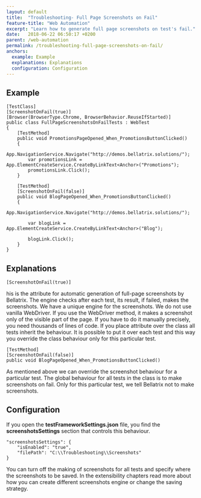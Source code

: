 ```yaml
---
layout: default
title:  "Troubleshooting- Full Page Screenshots on Fail"
feature-title: "Web Automation"
excerpt: "Learn how to generate full page screenshots on test's fail."
date:   2018-06-22 06:50:17 +0200
parent: /web-automation
permalink: /troubleshooting-full-page-screenshots-on-fail/
anchors:
  example: Example
  explanations: Explanations
  configuration: Configuration
---
```

Example
-------
```
[TestClass]
[ScreenshotOnFail(true)]
[Browser(BrowserType.Chrome, BrowserBehavior.ReuseIfStarted)]
public class FullPageScreenshotsOnFailTests : WebTest
{
    [TestMethod]
    public void PromotionsPageOpened_When_PromotionsButtonClicked()
    {
        App.NavigationService.Navigate("http://demos.bellatrix.solutions/");
        var promotionsLink = App.ElementCreateService.CreateByLinkText<Anchor>("Promotions");
        promotionsLink.Click();
    }

    [TestMethod]
    [ScreenshotOnFail(false)]
    public void BlogPageOpened_When_PromotionsButtonClicked()
    {
        App.NavigationService.Navigate("http://demos.bellatrix.solutions/");

        var blogLink = App.ElementCreateService.CreateByLinkText<Anchor>("Blog");

        blogLink.Click();
    }
}
```
Explanations
------------
```
[ScreenshotOnFail(true)]
```
his is the attribute for automatic generation of full-page screenshots by Bellatrix. The engine checks after each test, its result, if failed, makes the screenshots. We have a unique engine for the screenshots. We do not use vanilla WebDriver. If you use the WebDriver method, it makes a screenshot only of the visible part of the page. If you have to do it manually precisely, you need thousands of lines of code.
If you place attribute over the class all tests inherit the behaviour. It is possible to put it over each test and this way you override the class behaviour only for this particular test.
```
[TestMethod]
[ScreenshotOnFail(false)]
public void BlogPageOpened_When_PromotionsButtonClicked()
```
As mentioned above we can override the screenshot behaviour for a particular test. The global behaviour for all tests in the class is to make screenshots on fail. Only for this particular test, we tell Bellatrix not to make screenshots.

Configuration
-------------
If you open the **testFrameworkSettings.json** file, you find the **screenshotsSettings** section that controls this behaviour.
```
"screenshotsSettings": {
    "isEnabled": "true",
    "filePath": "C:\\Troubleshooting\\Screenshots"
}
```
You can turn off the making of screenshots for all tests and specify where the screenshots to be saved. In the extensibility chapters read more about how you can create different screenshots engine or change the saving strategy.